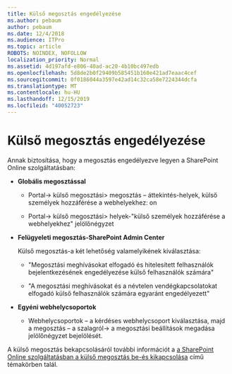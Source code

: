 ```yaml
---
title: Külső megosztás engedélyezése
ms.author: pebaum
author: pebaum
ms.date: 12/4/2018
ms.audience: ITPro
ms.topic: article
ROBOTS: NOINDEX, NOFOLLOW
localization_priority: Normal
ms.assetid: 4d197afd-e806-40ad-ac20-4b10bc497edb
ms.openlocfilehash: 5d8de2b0f29409b585451b160e421ad7eaac4cef
ms.sourcegitcommit: 0f0186044a3597e42ad14c32ca58e7224344dcfa
ms.translationtype: MT
ms.contentlocale: hu-HU
ms.lasthandoff: 12/15/2019
ms.locfileid: "40052723"
---
```

# <a name="enable-external-sharing"></a>Külső megosztás engedélyezése

 Annak biztosítása, hogy a megosztás engedélyezve legyen a SharePoint Online szolgáltatásban:
  
- **Globális megosztással**
    
  - Portal-\> külső megosztási\> megosztás – áttekintés-helyek, külső személyek hozzáférése a webhelyekhez: on
    
  - Portal-\> külső megosztási\> helyek-"külső személyek hozzáférése a webhelyekhez" jelölőnégyzet
    
- **Felügyeleti megosztás-SharePoint Admin Center**
    
    Külső megosztás-a két lehetőség valamelyikének kiválasztása:
    
  - "Megosztási meghívásokat elfogadó és hitelesített felhasználók bejelentkezésének engedélyezése külső felhasználók számára"
    
  - "A megosztási meghívásokat és a névtelen vendégkapcsolatokat elfogadó külső felhasználók számára egyaránt engedélyezett"
    
- **Egyéni webhelycsoportok**
    
  - Webhelycsoportok – a kérdéses webhelycsoport kiválasztása, majd a megosztás – a szalagról-\> a megosztási beállítások megadása jelölőnégyzet bejelölését.
    
A külső megosztás bekapcsolásáról további információt a [a SharePoint Online szolgáltatásban a külső megosztás be-és kikapcsolása](https://go.microsoft.com/fwlink/?linkid=2047681&amp;clcid=0x409) című témakörben talál.
  

